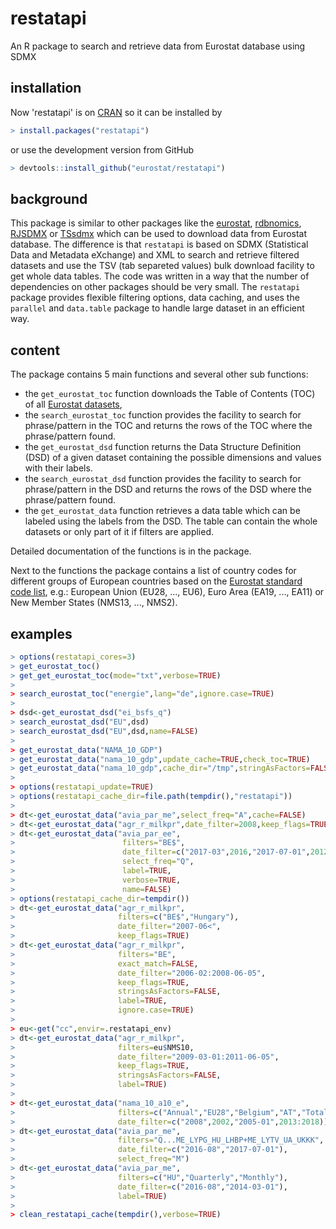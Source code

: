 # restatapi
An R package to search and retrieve data from Eurostat database using SDMX  

## installation

Now 'restatapi' is on [CRAN](https://CRAN.R-project.org/package=restatapi) so it can be installed by 

```R
> install.packages("restatapi")
```

or use the development version from GitHub

```R
> devtools::install_github("eurostat/restatapi")
```

## background
This package is similar to other packages like the [eurostat](https://cran.r-project.org/package=eurostat), [rdbnomics](https://cran.r-project.org/package=rdbnomics), [RJSDMX](https://cran.r-project.org/package=RJSDMX) or [TSsdmx](https://cran.r-project.org/package=TSsdmx) which can be used to download data from Eurostat database. The difference is that `restatapi` is based on SDMX (Statistical Data and Metadata eXchange) and XML to search and retrieve filtered datasets and use the TSV (tab separeted values) bulk download facility to get whole data tables. The code was written in a way that the number of dependencies on other packages should be very small. The `restatapi` package provides flexible filtering options, data caching, and uses the `parallel` and `data.table` package to handle large dataset in an efficient way.  

## content
The package contains 5 main functions and several other sub functions: 

* the `get_eurostat_toc` function downloads the Table of Contents (TOC) of all [Eurostat datasets](https://ec.europa.eu/eurostat/data/database),
* the `search_eurostat_toc` function provides the facility to search for phrase/pattern in the TOC and returns the rows of the TOC where the phrase/pattern found.
* the `get_eurostat_dsd` function returns the Data Structure Definition (DSD) of a given dataset containing the possible dimensions and values with their labels. 
* the `search_eurostat_dsd` function provides the facility to search for phrase/pattern in the DSD and returns the rows of the DSD where the phrase/pattern found.
* the `get_eurostat_data` function retrieves a data table which can be labeled using the labels from the DSD. The table can contain the whole datasets or only part of it if filters are applied.

Detailed documentation of the functions is in the package.

Next to the functions the package contains a list of country codes for different groups of European countries based on the [Eurostat standard code list](https://ec.europa.eu/eurostat/ramon/nomenclatures/index.cfm?TargetUrl=LST_NOM_DTL&StrNom=CL_GEO&StrLanguageCode=EN&IntPcKey=42277583&IntResult=1&StrLayoutCode=HIERARCHIC), e.g.: European Union (EU28, ..., EU6), Euro Area (EA19, ..., EA11) or New Member States (NMS13, ..., NMS2).

## examples

```R
> options(restatapi_cores=3)
> get_eurostat_toc()
> get_get_eurostat_toc(mode="txt",verbose=TRUE)
>
> search_eurostat_toc("energie",lang="de",ignore.case=TRUE)
> 
> dsd<-get_eurostat_dsd("ei_bsfs_q")
> search_eurostat_dsd("EU",dsd)
> search_eurostat_dsd("EU",dsd,name=FALSE)
> 
> get_eurostat_data("NAMA_10_GDP")
> get_eurostat_data("nama_10_gdp",update_cache=TRUE,check_toc=TRUE)
> get_eurostat_data("nama_10_gdp",cache_dir="/tmp",stringAsFactors=FALSE,cflags=TRUE)
>
> options(restatapi_update=TRUE)
> options(restatapi_cache_dir=file.path(tempdir(),"restatapi"))
>
> dt<-get_eurostat_data("avia_par_me",select_freq="A",cache=FALSE)
> dt<-get_eurostat_data("agr_r_milkpr",date_filter=2008,keep_flags=TRUE)
> dt<-get_eurostat_data("avia_par_ee",
>                        filters="BE$",
>                        date_filter=c("2017-03",2016,"2017-07-01",2012:2014),
>                        select_freq="Q",
>                        label=TRUE,
>                        verbose=TRUE,
>                        name=FALSE)
> options(restatapi_cache_dir=tempdir())
> dt<-get_eurostat_data("agr_r_milkpr",
>                       filters=c("BE$","Hungary"),
>                       date_filter="2007-06<",
>                       keep_flags=TRUE)
> dt<-get_eurostat_data("agr_r_milkpr",
>                       filters="BE",
>                       exact_match=FALSE,
>                       date_filter="2006-02:2008-06-05",
>                       keep_flags=TRUE,
>                       stringsAsFactors=FALSE,
>                       label=TRUE,
>                       ignore.case=TRUE)
>
> eu<-get("cc",envir=.restatapi_env)
> dt<-get_eurostat_data("agr_r_milkpr",
>                       filters=eu$NMS10,
>                       date_filter="2009-03-01:2011-06-05",
>                       keep_flags=TRUE,
>                       stringsAsFactors=FALSE,
>                       label=TRUE)
>
> dt<-get_eurostat_data("nama_10_a10_e",
>                       filters=c("Annual","EU28","Belgium","AT","Total","EMP_DC","person"),
>                       date_filter=c("2008",2002,"2005-01",2013:2018))
> dt<-get_eurostat_data("avia_par_me",
>                       filters="Q...ME_LYPG_HU_LHBP+ME_LYTV_UA_UKKK",
>                       date_filter=c("2016-08","2017-07-01"),
>                       select_freq="M") 
> dt<-get_eurostat_data("avia_par_me",
>                       filters=c("HU","Quarterly","Monthly"),
>                       date_filter=c("2016-08","2014-03-01"),
>                       label=TRUE)
>
> clean_restatapi_cache(tempdir(),verbose=TRUE)

```
